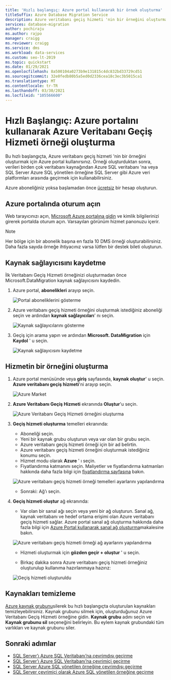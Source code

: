 ```yaml
---
title: 'Hızlı başlangıç: Azure portal kullanarak bir örnek oluşturma'
titleSuffix: Azure Database Migration Service
description: Azure veritabanı geçiş hizmeti 'nin bir örneğini oluşturmak için Azure portal kullanın.
services: database-migration
author: pochiraju
ms.author: rajpo
manager: craigg
ms.reviewer: craigg
ms.service: dms
ms.workload: data-services
ms.custom: seo-lt-2019
ms.topic: quickstart
ms.date: 01/29/2021
ms.openlocfilehash: 8a500104a0273b9e131815c4dc832bd33729cd51
ms.sourcegitcommit: 32e0fedb80b5a5ed0d2336cea18c3ec3b5015ca1
ms.translationtype: MT
ms.contentlocale: tr-TR
ms.lasthandoff: 03/30/2021
ms.locfileid: "105566600"
---
```

# <a name="quickstart-create-an-instance-of-the-azure-database-migration-service-by-using-the-azure-portal"></a>Hızlı Başlangıç: Azure portalını kullanarak Azure Veritabanı Geçiş Hizmeti örneği oluşturma

Bu hızlı başlangıçta, Azure veritabanı geçiş hizmeti 'nin bir örneğini oluşturmak için Azure portal kullanırsınız. Örneği oluşturduktan sonra, verileri birden çok veritabanı kaynağından Azure SQL veritabanı 'na veya SQL Server Azure SQL yönetilen örneğine SQL Server gibi Azure veri platformları arasında geçirmek için kullanabilirsiniz.

Azure aboneliğiniz yoksa başlamadan önce [ücretsiz](https://azure.microsoft.com/free/) bir hesap oluşturun.

## <a name="sign-in-to-the-azure-portal"></a>Azure portalında oturum açın

Web tarayıcınızı açın, [Microsoft Azure portalına gidin](https://portal.azure.com/) ve kimlik bilgilerinizi girerek portalda oturum açın. Varsayılan görünüm hizmet panonuzu içerir.

> [!NOTE]
> Her bölge için bir abonelik başına en fazla 10 DMS örneği oluşturabilirsiniz. Daha fazla sayıda örneğe ihtiyacınız varsa lütfen bir destek bileti oluşturun.

## <a name="register-the-resource-provider"></a>Kaynak sağlayıcısını kaydetme

İlk Veritabanı Geçiş Hizmeti örneğinizi oluşturmadan önce Microsoft.DataMigration kaynak sağlayıcısını kaydedin.

1. Azure portal, **abonelikleri** arayıp seçin.

   ![Portal aboneliklerini gösterme](media/quickstart-create-data-migration-service-portal/portal-select-subscription.png)

2. Azure veritabanı geçiş hizmeti örneğini oluşturmak istediğiniz aboneliği seçin ve ardından **kaynak sağlayıcıları**' nı seçin.

    ![Kaynak sağlayıcılarını gösterme](media/quickstart-create-data-migration-service-portal/portal-select-resource-provider.png)

3. Geçiş için arama yapın ve ardından **Microsoft. DataMigration** için **Kaydol** ' u seçin.

    ![Kaynak sağlayıcısını kaydetme](media/quickstart-create-data-migration-service-portal/dms-register-provider.png)

## <a name="create-an-instance-of-the-service"></a>Hizmetin bir örneğini oluşturma

1. Azure portal menüsünde veya **giriş** sayfasında, **kaynak oluştur**' u seçin. **Azure veritabanı geçiş hizmeti**'ni arayıp seçin.

    ![Azure Market](media/quickstart-create-data-migration-service-portal/portal-marketplace.png)

2. **Azure Veritabanı Geçiş Hizmeti** ekranında **Oluştur**'u seçin.

    ![Azure Veritabanı Geçiş Hizmeti örneğini oluşturma](media/quickstart-create-data-migration-service-portal/dms-create.png)

3. **Geçiş hizmeti oluşturma** temelleri ekranında:

     - Aboneliği seçin.
     - Yeni bir kaynak grubu oluşturun veya var olan bir grubu seçin.
     - Azure veritabanı geçiş hizmeti örneği için bir ad belirtin.
     - Azure veritabanı geçiş hizmeti örneğini oluşturmak istediğiniz konumu seçin.
     - Hizmet modu olarak **Azure** ' ı seçin.
     - Fiyatlandırma katmanını seçin. Maliyetler ve fiyatlandırma katmanları hakkında daha fazla bilgi için [fiyatlandırma sayfasına](https://aka.ms/dms-pricing) bakın.
     
    ![Azure veritabanı geçiş hizmeti örneği temelleri ayarlarını yapılandırma](media/quickstart-create-data-migration-service-portal/dms-create-basics.png)

     - Sonraki: Ağ’ı seçin.

4. **Geçiş hizmeti oluştur** ağ ekranında:

    - Var olan bir sanal ağı seçin veya yeni bir ağ oluşturun. Sanal ağ, kaynak veritabanı ve hedef ortama erişimi olan Azure veritabanı geçiş hizmeti sağlar. Azure portal sanal ağ oluşturma hakkında daha fazla bilgi için [Azure Portal kullanarak sanal ağ oluşturma](../virtual-network/quick-create-portal.md)makalesine bakın.

    ![Azure veritabanı geçiş hizmeti örneği ağ ayarlarını yapılandırma](media/quickstart-create-data-migration-service-portal/dms-network-settings.png)

    - Hizmeti oluşturmak için **gözden geçir + oluştur** ' u seçin. 
    
    - Birkaç dakika sonra Azure veritabanı geçiş hizmeti örneğiniz oluşturulup kullanıma hazırlanmaya hazırız:

    ![Geçiş hizmeti oluşturuldu](media/quickstart-create-data-migration-service-portal/dms-service-created.png)

## <a name="clean-up-resources"></a>Kaynakları temizleme

[Azure kaynak grubunu](../azure-resource-manager/management/overview.md)silerek bu hızlı başlangıçta oluşturulan kaynakları temizleyebilirsiniz. Kaynak grubunu silmek için, oluşturduğunuz Azure Veritabanı Geçiş Hizmeti örneğine gidin. **Kaynak grubu** adını seçin ve **Kaynak grubunu sil** seçeneğini belirleyin. Bu eylem kaynak grubundaki tüm varlıkları ve kaynak grubunu siler.

## <a name="next-steps"></a>Sonraki adımlar

* [SQL Server’ı Azure SQL Veritabanı’na çevrimdışı geçirme](tutorial-sql-server-to-azure-sql.md)
* [SQL Server’ı Azure SQL Veritabanı’na çevrimiçi geçirme](./tutorial-sql-server-to-azure-sql.md)
* [SQL Server Azure SQL yönetilen örneğine çevrimdışı geçirme](tutorial-sql-server-to-managed-instance.md)
* [SQL Server çevrimiçi olarak Azure SQL yönetilen örneğine geçirme](tutorial-sql-server-managed-instance-online.md)